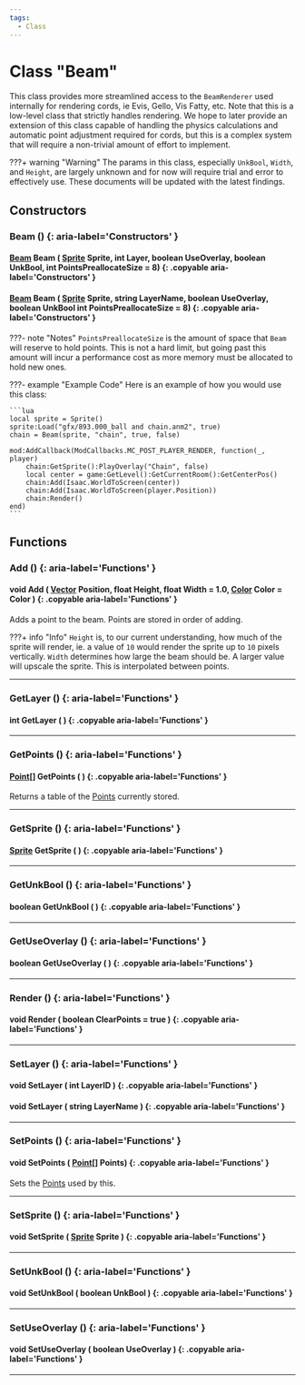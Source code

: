 ```yaml
---
tags:
  - Class
---
```

# Class "Beam"

This class provides more streamlined access to the `BeamRenderer` used internally for rendering cords, ie Evis, Gello, Vis Fatty, etc.
Note that this is a low-level class that strictly handles rendering. We hope to later provide an extension of this class capable of handling the physics calculations and automatic point adjustment required for cords, but this is a complex system that will require a non-trivial amount of effort to implement.

???+ warning "Warning"
    The params in this class, especially `UnkBool`, `Width`, and `Height`, are largely unknown and for now will require trial and error to effectively use.
		These documents will be updated with the latest findings.

## Constructors
### Beam () {: aria-label='Constructors' }
#### [Beam](Beam.md) Beam ( [Sprite](../Sprite.md) Sprite, int Layer, boolean UseOverlay, boolean UnkBool, int PointsPreallocateSize = 8) {: .copyable aria-label='Constructors' }
#### [Beam](Beam.md) Beam ( [Sprite](../Sprite.md) Sprite, string LayerName, boolean UseOverlay, boolean UnkBool int PointsPreallocateSize = 8) {: .copyable aria-label='Constructors' }

???- note "Notes"
	`PointsPreallocateSize` is the amount of space that `Beam` will reserve to hold points. This is not a hard limit, but going past this amount will incur a performance cost as more memory must be allocated to hold new ones.

???- example "Example Code"
	Here is an example of how you would use this class:

    ```lua
	local sprite = Sprite()
	sprite:Load("gfx/893.000_ball and chain.anm2", true)
	chain = Beam(sprite, "chain", true, false)
	
	mod:AddCallback(ModCallbacks.MC_POST_PLAYER_RENDER, function(_, player)
		chain:GetSprite():PlayOverlay("Chain", false)
		local center = game:GetLevel():GetCurrentRoom():GetCenterPos()
		chain:Add(Isaac.WorldToScreen(center))
		chain:Add(Isaac.WorldToScreen(player.Position))
		chain:Render()
	end)
    ```

## Functions

### Add () {: aria-label='Functions' }
#### void Add ( [Vector](../Vector.md) Position, float Height, float Width = 1.0, [Color](../Color.md) Color = Color ) {: .copyable aria-label='Functions' }   
Adds a point to the beam. Points are stored in order of adding.

???+ info "Info"
    `Height` is, to our current understanding, how much of the sprite will render, ie. a value of `10` would render the sprite up to `10` pixels vertically.
	`Width` determines how large the beam should be. A larger value will upscale the sprite. This is interpolated between points.

___
### GetLayer () {: aria-label='Functions' }
#### int GetLayer ( ) {: .copyable aria-label='Functions' }   

___

### GetPoints () {: aria-label='Functions' }
#### [Point](Point.md)[] GetPoints ( ) {: .copyable aria-label='Functions' }   
Returns a table of the [Points](Point.md) currently stored.

___

### GetSprite () {: aria-label='Functions' }
#### [Sprite](../Sprite.md) GetSprite ( ) {: .copyable aria-label='Functions' }   

___
### GetUnkBool () {: aria-label='Functions' }
#### boolean GetUnkBool ( ) {: .copyable aria-label='Functions' }   

___
### GetUseOverlay () {: aria-label='Functions' }
#### boolean GetUseOverlay ( ) {: .copyable aria-label='Functions' }   

___
### Render () {: aria-label='Functions' }
#### void Render ( boolean ClearPoints = true ) {: .copyable aria-label='Functions' }

___
### SetLayer () {: aria-label='Functions' }
#### void SetLayer ( int LayerID ) {: .copyable aria-label='Functions' }   
#### void SetLayer ( string LayerName ) {: .copyable aria-label='Functions' } 
  
___
### SetPoints () {: aria-label='Functions' }
#### void SetPoints ( [Point](Point.md)[] Points) {: .copyable aria-label='Functions' }   
Sets the [Points](Point.md) used by this.

___
### SetSprite () {: aria-label='Functions' }
#### void SetSprite ( [Sprite](../Sprite.md) Sprite ) {: .copyable aria-label='Functions' }   

___
### SetUnkBool () {: aria-label='Functions' }
#### void SetUnkBool ( boolean UnkBool ) {: .copyable aria-label='Functions' }   

___
### SetUseOverlay () {: aria-label='Functions' }
#### void SetUseOverlay ( boolean UseOverlay ) {: .copyable aria-label='Functions' }   

___
